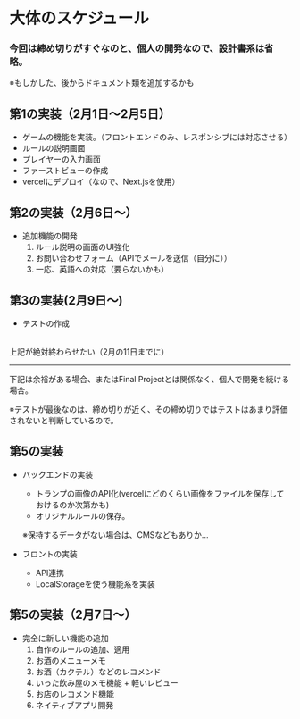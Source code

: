 # 大体のスケジュール

### 今回は締め切りがすぐなのと、個人の開発なので、設計書系は省略。
※もしかした、後からドキュメント類を追加するかも

## 第1の実装（2月1日～2月5日）
- ゲームの機能を実装。（フロントエンドのみ、レスポンシブには対応させる）
- ルールの説明画面
- プレイヤーの入力画面
- ファーストビューの作成
- vercelにデプロイ（なので、Next.jsを使用）

## 第2の実装（2月6日～）
- 追加機能の開発
    1. ルール説明の画面のUI強化
    1. お問い合わせフォーム（APIでメールを送信（自分に））
    1. 一応、英語への対応（要らないかも）

## 第3の実装(2月9日～)
- テストの作成

<br>
上記が絶対終わらせたい（2月の11日までに）

***
下記は余裕がある場合、またはFinal Projectとは関係なく、個人で開発を続ける場合。

※テストが最後なのは、締め切りが近く、その締め切りではテストはあまり評価されないと判断しているので。



## 第5の実装
- バックエンドの実装
    - トランプの画像のAPI化(vercelにどのくらい画像をファイルを保存しておけるのか次第かも)
    - オリジナルルールの保存。
    
    ※保持するデータがない場合は、CMSなどもありか...
- フロントの実装
    - API連携
    - LocalStorageを使う機能系を実装

## 第5の実装（2月7日～）
- 完全に新しい機能の追加
    1. 自作のルールの追加、適用
    1. お酒のメニューメモ
    1. お酒（カクテル）などのレコメンド
    1. いった飲み屋のメモ機能 + 軽いレビュー
    1. お店のレコメンド機能
    1. ネイティブアプリ開発




